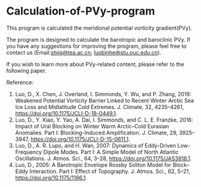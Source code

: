 # Calculation-of-PVy-program
This program is calculated the meridional potential vorticity gradient(PVy).

The program is designed to calculate the barotropic and baroclinic PVy. If you have any suggestions for improving the program, please feel free to contact us
(Email:shijq@tea.ac.cn; luobinhe@stu.ouc.edu.cn).

If you wish to learn more about PVy-related content, please refer to the following paper.

Reference:
1. Luo, D., X. Chen, J. Overland, I. Simmonds, Y. Wu, and P. Zhang, 2019: Weakened Potential Vorticity Barrier Linked to Recent Winter Arctic Sea Ice Loss and Midlatitude Cold Extremes. J. Climate, 32, 4235–4261, https://doi.org/10.1175/JCLI-D-18-0449.1.
2. Luo, D., Y. Xiao, Y. Yao, A. Dai, I. Simmonds, and C. L. E. Franzke, 2016: Impact of Ural Blocking on Winter Warm Arctic–Cold Eurasian Anomalies. Part I: Blocking-Induced Amplification. J. Climate, 29, 3925–3947, https://doi.org/10.1175/JCLI-D-15-0611.1.
3. Luo, D., A. R. Lupo, and H. Wan, 2007: Dynamics of Eddy-Driven Low-Frequency Dipole Modes. Part I: A Simple Model of North Atlantic Oscillations. J. Atmos. Sci., 64, 3–28, https://doi.org/10.1175/JAS3818.1.
4. Luo, D., 2005: A Barotropic Envelope Rossby Soliton Model for Block–Eddy Interaction. Part I: Effect of Topography. J. Atmos. Sci., 62, 5–21, https://doi.org/10.1175/1186.1.
